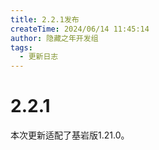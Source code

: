 ```yaml
---
title: 2.2.1发布
createTime: 2024/06/14 11:45:14
author: 隐藏之年开发组
tags:
  - 更新日志
---
```

# 2.2.1
本次更新适配了基岩版1.21.0。